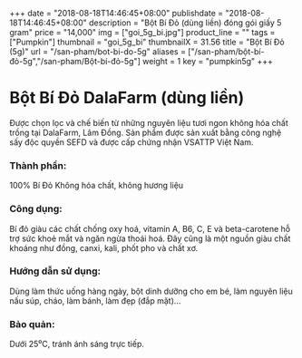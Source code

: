+++
date = "2018-08-18T14:46:45+08:00"
publishdate = "2018-08-18T14:46:45+08:00"
description = "Bột Bí Đỏ (dùng liền) đóng gói giấy 5 gram"
price = "14,000"
img = ["goi_5g_bi.jpg"]
product_line = ""
tags = ["Pumpkin"]
thumbnail = "goi_5g_bi"
thumbnailX = 31.56
title = "Bột Bí Đỏ (5g)"
url = "/san-pham/bot-bi-do-5g"
aliases = ["/san-pham/bột-bí-đỏ-5g","/san-pham/Bột-bí-đỏ-5g"]
weight = 1
key = "pumpkin5g"
+++

# Bột Bí Đỏ DalaFarm (dùng liền) 
                       
Được chọn lọc và chế biến từ những nguyên liệu 
tươi ngon không hóa chất trồng tại DalaFarm, Lâm Đồng. Sản phẩm được 
sản xuất bằng công nghệ sấy độc quyền SEFD và được cấp chứng nhận 
VSATTP Việt Nam.

### Thành phần: 
100% Bí Đỏ Không hóa chất, không hương liệu

### Công dụng: 
Bí đỏ giàu các chất chống oxy hoá, 
vitamin A, B6, C, E và beta-carotene 
hỗ trợ sức khoẻ mắt và ngăn ngừa
thoái hoá. Đây cũng là một nguồn 
giàu chất khoáng như đồng, canxi, 
kali, phốt pho và chất xơ.

### Hướng dẫn sử dụng:  
Dùng làm thức uống hàng ngày, 
bột dinh dưỡng cho em bé, làm 
nguyên liệu nấu súp, cháo, làm 
bánh, làm đẹp (đắp mặt)…

### Bảo quản: 
Dưới 25⁰C, tránh ánh sáng trực tiếp.

